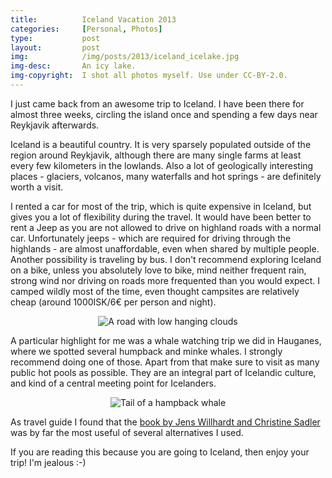 ```yaml
--- 
title:          Iceland Vacation 2013 
categories:     [Personal, Photos]
type:           post
layout:         post
img:            /img/posts/2013/iceland_icelake.jpg
img-desc:       An icy lake. 
img-copyright:  I shot all photos myself. Use under CC-BY-2.0. 
---
```


I just came back from an awesome trip to Iceland. 
I have been there for almost three weeks, 
circling the island once and spending a few days 
near Reykjavik afterwards.

Iceland is a beautiful country. It is very sparsely populated 
outside of the region around Reykjavik, although there are many 
single farms at least every few kilometers in the lowlands. 
Also a lot of geologically interesting places - glaciers, 
volcanos, many waterfalls and hot springs - are definitely worth a visit.

I rented a car for most of the trip, which is quite expensive in Iceland, 
but gives you a lot of flexibility during the travel. It would have been 
better to rent a Jeep as you are not allowed to drive on highland roads 
with a normal car. 
Unfortunately jeeps - which are required for driving through the highlands - 
are almost unaffordable, even when shared by multiple people. Another possibility 
is traveling by bus. I don't recommend exploring Iceland on a bike, unless 
you absolutely love to bike, mind neither frequent rain, strong wind nor 
driving on roads more frequented than you would expect. I camped wildly most 
of the time, even thought campsites are relatively cheap (around 1000ISK/6€ per person and night).

<center>
<img src="/img/posts/2013/iceland_road.jpg" alt="A road with low hanging clouds">
</center>

A particular highlight for me was a whale watching trip we did in Hauganes, where we spotted 
several humpback and minke whales. I strongly recommend doing one of those. Apart 
from that make sure to visit as many public hot pools as possible. They are an 
integral part of Icelandic culture, and kind of a central meeting point for Icelanders.

<center>
<img src="/img/posts/2013/iceland_whale.jpg" alt="Tail of a hampback whale">
</center>

As travel guide I found that the [book by Jens Willhardt and Christine Sadler](http://www.amazon.de/Island-Jens-Willhardt/dp/3899536894) 
was by far the most useful of several alternatives I used. 

If you are reading this because you are going to Iceland, then enjoy your trip! I'm jealous :-) 
